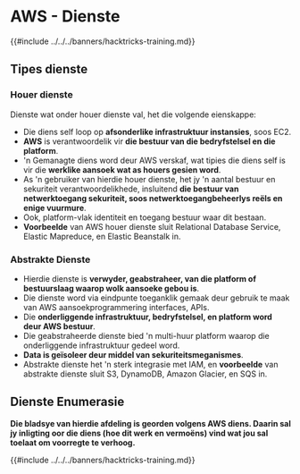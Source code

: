 # AWS - Dienste

{{#include ../../../banners/hacktricks-training.md}}

## Tipes dienste

### Houer dienste

Dienste wat onder houer dienste val, het die volgende eienskappe:

- Die diens self loop op **afsonderlike infrastruktuur instansies**, soos EC2.
- **AWS** is verantwoordelik vir **die bestuur van die bedryfstelsel en die platform**.
- 'n Gemanagte diens word deur AWS verskaf, wat tipies die diens self is vir die **werklike aansoek wat as houers gesien word**.
- As 'n gebruiker van hierdie houer dienste, het jy 'n aantal bestuur en sekuriteit verantwoordelikhede, insluitend **die bestuur van netwerktoegang sekuriteit, soos netwerktoegangbeheerlys reëls en enige vuurmure**.
- Ook, platform-vlak identiteit en toegang bestuur waar dit bestaan.
- **Voorbeelde** van AWS houer dienste sluit Relational Database Service, Elastic Mapreduce, en Elastic Beanstalk in.

### Abstrakte Dienste

- Hierdie dienste is **verwyder, geabstraheer, van die platform of bestuurslaag waarop wolk aansoeke gebou is**.
- Die dienste word via eindpunte toeganklik gemaak deur gebruik te maak van AWS aansoekprogrammering interfaces, APIs.
- Die **onderliggende infrastruktuur, bedryfstelsel, en platform word deur AWS bestuur**.
- Die geabstraheerde dienste bied 'n multi-huur platform waarop die onderliggende infrastruktuur gedeel word.
- **Data is geïsoleer deur middel van sekuriteitsmeganismes**.
- Abstrakte dienste het 'n sterk integrasie met IAM, en **voorbeelde** van abstrakte dienste sluit S3, DynamoDB, Amazon Glacier, en SQS in.

## Dienste Enumerasie

**Die bladsye van hierdie afdeling is georden volgens AWS diens. Daarin sal jy inligting oor die diens (hoe dit werk en vermoëns) vind wat jou sal toelaat om voorregte te verhoog.**

{{#include ../../../banners/hacktricks-training.md}}
